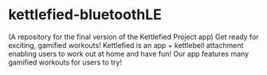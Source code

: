 # kettlefied-bluetoothLE
(A repository for the final version of the Kettlefied Project app) Get ready for exciting, gamified workouts! Kettlefied is an app + kettlebell attachment enabling users to work out at home and have fun! Our app features many gamified workouts for users to try!
